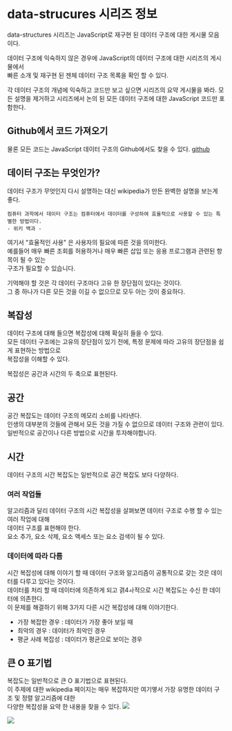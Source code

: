 # data-strucures 시리즈 정보
data-structures 시리즈는 JavaScript로 재구현 된 데이터 구조에 대한 게시물 모음이다.

데이터 구조에 익숙하지 않은 경우에 JavaScript의 데이터 구조에 대한 시리즈의 게시물에서  
빠른 소개 및 재구현 된 젠체 데이터 구조 목록을 확인 할 수 있다.

각 데이터 구조의 개념에 익숙하고 코드만 보고 싶으면 시리즈의 요약 게시물을 봐라.
모든 설명을 제거하고 시리즈에서 논의 된 모든 데이터 구조에 대한 JavaScript 코드만 포함한다.

## Github에서 코드 가져오기
물론 모든 코드는 JavaScript 데이터 구조의 Github에서도 찾을 수 있다.
[github](https://github.com/benoitvallon/computer-science-in-javascript/tree/master/data-structures-in-javascript)

## 데이터 구조는 무엇인가?
데이터 구조가 무엇인지 다시 설명하는 대신 wikipedia가 만든 완벽한 설명을 보는게 좋다.
````
컴퓨터 과학에서 데이터 구조는 컴퓨터에서 데이터를 구성하여 효율적으로 사용할 수 있는 특별한 방법이다.
- 위키 백과 -
````
여기서 "효율적인 사용" 은 사용자의 필요에 따른 것을 의미한다.  
예를들어 매우 빠른 조회를 허용하거나 매우 빠른 삽입 또는 응용 프로그램과 관련된 항목이 될 수 있는  
구조가 필요할 수 있습니다.  

기억해야 할 것은 각 데이터 구조마다 고유 한 장단점이 있다는 것이다.  
그 중 하나가 다른 모든 것을 이길 수 없으므로 모두 아는 것이 중요하다.  

## 복잡성
데이터 구조에 대해 들으면 복잡성에 대해 확실히 들을 수 있다.  
모든 데이터 구조에는 고유의 장단점이 있기 전에, 특정 문제에 따라 고유의 장단점을 쉽게 표현하는 방법으로  
복잡성을 이해할 수 있다.  

복잡성은 공간과 시간의 두 축으로 표현된다.  

## 공간
공간 복잡도는 데이터 구조의 메모리 소비를 나타낸다.  
인생의 대부분의 것들에 관해서 모든 것을 가질 수 없으므로 데이터 구조와 관련이 있다.  
일반적으로 공간이나 다른 방법으로 시간을 투자해야합니다.  

## 시간
데이터 구조의 시간 복잡도는 일반적으로 공간 복잡도 보다 다양하다.  

### 여러 작업들
알고리즘과 달리 데이터 구조의 시간 복잡성을 살펴보면 데이터 구조로 수행 할 수 있는 여러 작업에 대해  
데이터 구조를 표현해야 한다.  
요소 추가, 요소 삭제, 요소 액세스 또는 요소 검색이 될 수 있다.  

### 데이터에 따라 다름
시간 복잡성에 대해 이야기 할 때 데이터 구조와 알고리즘이 공통적으로 갖는 것은 데이터를 다루고 있다는 것이다.  
데이터를 처리 할 때 데이터에 의존하게 되고 겱4ㅘ적으로 시간 복잡도는 수신 한 데이터에 의존한다.  
이 문제를 해결하기 위해 3가지 다른 시간 복잡성에 대해 이야기한다.  

* 가장 복잡한 경우 : 데이터가 가장 좋아 보일 때
* 최악의 경우 : 데이터가 최악인 경우
* 평균 사례 복잡성 : 데이터가 평균으로 보이는 경우

## 큰 O 표기법
복잡도는 일반적으로 큰 O 표기법으로 표현된다.  
이 주제에 대한 wikipedia 페이지는 매우 복잡하지만 여기엫서 가장 유명한 데이터 구조 및 정렬 알고리즘에 대한  
다양한 복잡성을 요약 한 내용을 찾을 수 있다.
![](http://blog.benoitvallon.com/img/2016-01-11-data-structures-in-javascript/big-o.png)  

![](http://blog.benoitvallon.com/img/2016-01-11-data-structures-in-javascript/big-o-complexity.png)